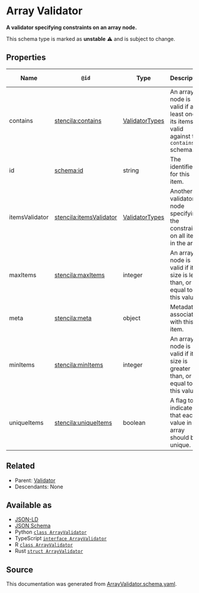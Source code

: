 # Array Validator

**A validator specifying constraints on an array node.**

This schema type is marked as **unstable** ⚠️ and is subject to change.

## Properties

| Name           | `@id`                                                                     | Type                                | Description                                                                                 | Inherited from                      |
| -------------- | ------------------------------------------------------------------------- | ----------------------------------- | ------------------------------------------------------------------------------------------- | ----------------------------------- |
| contains       | [stencila:contains](https://schema.stenci.la/contains.jsonld)             | [ValidatorTypes](ValidatorTypes.md) | An array node is valid if at least one of its items is valid against the `contains` schema. | [ArrayValidator](ArrayValidator.md) |
| id             | [schema:id](https://schema.org/id)                                        | string                              | The identifier for this item.                                                               | [Entity](Entity.md)                 |
| itemsValidator | [stencila:itemsValidator](https://schema.stenci.la/itemsValidator.jsonld) | [ValidatorTypes](ValidatorTypes.md) | Another validator node specifying the constraints on all items in the array.                | [ArrayValidator](ArrayValidator.md) |
| maxItems       | [stencila:maxItems](https://schema.stenci.la/maxItems.jsonld)             | integer                             | An array node is valid if its size is less than, or equal to, this value.                   | [ArrayValidator](ArrayValidator.md) |
| meta           | [stencila:meta](https://schema.stenci.la/meta.jsonld)                     | object                              | Metadata associated with this item.                                                         | [Entity](Entity.md)                 |
| minItems       | [stencila:minItems](https://schema.stenci.la/minItems.jsonld)             | integer                             | An array node is valid if its size is greater than, or equal to, this value.                | [ArrayValidator](ArrayValidator.md) |
| uniqueItems    | [stencila:uniqueItems](https://schema.stenci.la/uniqueItems.jsonld)       | boolean                             | A flag to indicate that each value in the array should be unique.                           | [ArrayValidator](ArrayValidator.md) |

## Related

- Parent: [Validator](Validator.md)
- Descendants: None

## Available as

- [JSON-LD](https://schema.stenci.la/ArrayValidator.jsonld)
- [JSON Schema](https://schema.stenci.la/v1/ArrayValidator.schema.json)
- Python [`class ArrayValidator`](https://stencila.github.io/schema/python/docs/types.html#schema.types.ArrayValidator)
- TypeScript [`interface ArrayValidator`](https://stencila.github.io/schema/ts/docs/interfaces/arrayvalidator.html)
- R [`class ArrayValidator`](https://cran.r-project.org/web/packages/stencilaschema/stencilaschema.pdf)
- Rust [`struct ArrayValidator`](https://docs.rs/stencila-schema/latest/stencila_schema/struct.ArrayValidator.html)

## Source

This documentation was generated from [ArrayValidator.schema.yaml](https://github.com/stencila/stencila/blob/master/schema/ArrayValidator.schema.yaml).
